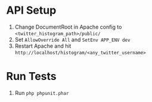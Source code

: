 # API Setup

1. Change DocumentRoot in Apache config to `<twitter_histogram_path>/public/`
2. Set `AllowOverride All` and `SetEnv APP_ENV dev`
3. Restart Apache and hit `http://localhost/histogram/<any_twitter_username>`

# Run Tests

1. Run `php phpunit.phar`
